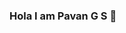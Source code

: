 ### Hola I am Pavan G S 👋

<!--
**IamPavanGS/IamPavanGS** is a ✨ _special_ ✨ repository because its `README.md` (this file) appears on your GitHub profile.

Here are some ideas to get you started:

- 🔭 I’m currently working on Office365 automation.
- 🌱 I’m currently learning RPA.
- 👯 I’m looking to collaborate on RPA.
- 🤔 I’m looking for help with Python.
- 💬 Ask me about any Tech related stuff.
- 📫 How to reach me: mail me on gspavan5011@gmail.com
- ⚡ Fun fact: Cant live without Games.
-->
